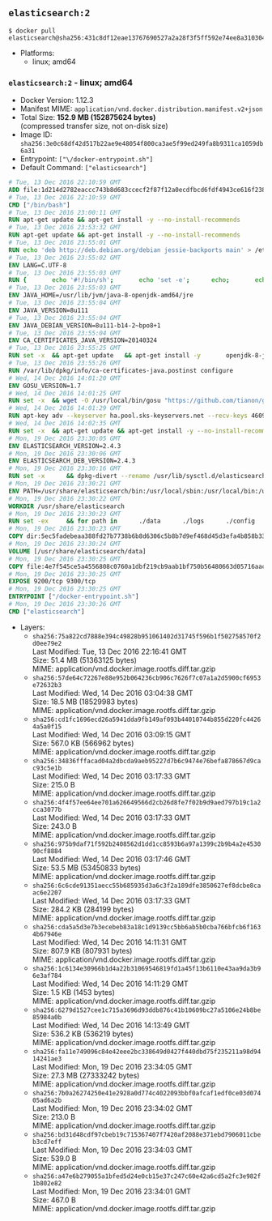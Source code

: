 ## `elasticsearch:2`

```console
$ docker pull elasticsearch@sha256:431c8df12eae13767690527a2a28f3f5ff592e74ee8a310304113de758f3fd71
```

-	Platforms:
	-	linux; amd64

### `elasticsearch:2` - linux; amd64

-	Docker Version: 1.12.3
-	Manifest MIME: `application/vnd.docker.distribution.manifest.v2+json`
-	Total Size: **152.9 MB (152875624 bytes)**  
	(compressed transfer size, not on-disk size)
-	Image ID: `sha256:3e0c68df42d517b22ae9e48054f800ca3ae5f99ed249fa8b9311ca1059db6a31`
-	Entrypoint: `["\/docker-entrypoint.sh"]`
-	Default Command: `["elasticsearch"]`

```dockerfile
# Tue, 13 Dec 2016 22:10:59 GMT
ADD file:1d214d2782eaccc743b8d683ccecf2f87f12a0ecdfbcd6fdf4943ce616f23870 in / 
# Tue, 13 Dec 2016 22:10:59 GMT
CMD ["/bin/bash"]
# Tue, 13 Dec 2016 23:00:11 GMT
RUN apt-get update && apt-get install -y --no-install-recommends 		ca-certificates 		curl 		wget 	&& rm -rf /var/lib/apt/lists/*
# Tue, 13 Dec 2016 23:53:32 GMT
RUN apt-get update && apt-get install -y --no-install-recommends 		bzip2 		unzip 		xz-utils 	&& rm -rf /var/lib/apt/lists/*
# Tue, 13 Dec 2016 23:55:01 GMT
RUN echo 'deb http://deb.debian.org/debian jessie-backports main' > /etc/apt/sources.list.d/jessie-backports.list
# Tue, 13 Dec 2016 23:55:02 GMT
ENV LANG=C.UTF-8
# Tue, 13 Dec 2016 23:55:03 GMT
RUN { 		echo '#!/bin/sh'; 		echo 'set -e'; 		echo; 		echo 'dirname "$(dirname "$(readlink -f "$(which javac || which java)")")"'; 	} > /usr/local/bin/docker-java-home 	&& chmod +x /usr/local/bin/docker-java-home
# Tue, 13 Dec 2016 23:55:03 GMT
ENV JAVA_HOME=/usr/lib/jvm/java-8-openjdk-amd64/jre
# Tue, 13 Dec 2016 23:55:04 GMT
ENV JAVA_VERSION=8u111
# Tue, 13 Dec 2016 23:55:04 GMT
ENV JAVA_DEBIAN_VERSION=8u111-b14-2~bpo8+1
# Tue, 13 Dec 2016 23:55:04 GMT
ENV CA_CERTIFICATES_JAVA_VERSION=20140324
# Tue, 13 Dec 2016 23:55:25 GMT
RUN set -x 	&& apt-get update 	&& apt-get install -y 		openjdk-8-jre-headless="$JAVA_DEBIAN_VERSION" 		ca-certificates-java="$CA_CERTIFICATES_JAVA_VERSION" 	&& rm -rf /var/lib/apt/lists/* 	&& [ "$JAVA_HOME" = "$(docker-java-home)" ]
# Tue, 13 Dec 2016 23:55:26 GMT
RUN /var/lib/dpkg/info/ca-certificates-java.postinst configure
# Wed, 14 Dec 2016 14:01:20 GMT
ENV GOSU_VERSION=1.7
# Wed, 14 Dec 2016 14:01:25 GMT
RUN set -x 	&& wget -O /usr/local/bin/gosu "https://github.com/tianon/gosu/releases/download/$GOSU_VERSION/gosu-$(dpkg --print-architecture)" 	&& wget -O /usr/local/bin/gosu.asc "https://github.com/tianon/gosu/releases/download/$GOSU_VERSION/gosu-$(dpkg --print-architecture).asc" 	&& export GNUPGHOME="$(mktemp -d)" 	&& gpg --keyserver ha.pool.sks-keyservers.net --recv-keys B42F6819007F00F88E364FD4036A9C25BF357DD4 	&& gpg --batch --verify /usr/local/bin/gosu.asc /usr/local/bin/gosu 	&& rm -r "$GNUPGHOME" /usr/local/bin/gosu.asc 	&& chmod +x /usr/local/bin/gosu 	&& gosu nobody true
# Wed, 14 Dec 2016 14:01:29 GMT
RUN apt-key adv --keyserver ha.pool.sks-keyservers.net --recv-keys 46095ACC8548582C1A2699A9D27D666CD88E42B4
# Wed, 14 Dec 2016 14:02:35 GMT
RUN set -x 	&& apt-get update && apt-get install -y --no-install-recommends apt-transport-https && rm -rf /var/lib/apt/lists/* 	&& echo 'deb http://packages.elasticsearch.org/elasticsearch/2.x/debian stable main' > /etc/apt/sources.list.d/elasticsearch.list
# Mon, 19 Dec 2016 23:30:05 GMT
ENV ELASTICSEARCH_VERSION=2.4.3
# Mon, 19 Dec 2016 23:30:06 GMT
ENV ELASTICSEARCH_DEB_VERSION=2.4.3
# Mon, 19 Dec 2016 23:30:16 GMT
RUN set -x 		&& dpkg-divert --rename /usr/lib/sysctl.d/elasticsearch.conf 		&& apt-get update 	&& apt-get install -y --no-install-recommends "elasticsearch=$ELASTICSEARCH_DEB_VERSION" 	&& rm -rf /var/lib/apt/lists/*
# Mon, 19 Dec 2016 23:30:21 GMT
ENV PATH=/usr/share/elasticsearch/bin:/usr/local/sbin:/usr/local/bin:/usr/sbin:/usr/bin:/sbin:/bin
# Mon, 19 Dec 2016 23:30:22 GMT
WORKDIR /usr/share/elasticsearch
# Mon, 19 Dec 2016 23:30:23 GMT
RUN set -ex 	&& for path in 		./data 		./logs 		./config 		./config/scripts 	; do 		mkdir -p "$path"; 		chown -R elasticsearch:elasticsearch "$path"; 	done
# Mon, 19 Dec 2016 23:30:23 GMT
COPY dir:5ec5fadebeaa388fd27b7738b6b8d6306c5b8b7d9ef468d45d3efa4b858b338f in ./config 
# Mon, 19 Dec 2016 23:30:24 GMT
VOLUME [/usr/share/elasticsearch/data]
# Mon, 19 Dec 2016 23:30:25 GMT
COPY file:4e7f545ce5a4556808c0760a1dbf219cb9aab1bf750b56480663d05716aac376 in / 
# Mon, 19 Dec 2016 23:30:25 GMT
EXPOSE 9200/tcp 9300/tcp
# Mon, 19 Dec 2016 23:30:25 GMT
ENTRYPOINT ["/docker-entrypoint.sh"]
# Mon, 19 Dec 2016 23:30:26 GMT
CMD ["elasticsearch"]
```

-	Layers:
	-	`sha256:75a822cd7888e394c49828b951061402d31745f596b1f502758570f2d0ee79e2`  
		Last Modified: Tue, 13 Dec 2016 22:16:41 GMT  
		Size: 51.4 MB (51363125 bytes)  
		MIME: application/vnd.docker.image.rootfs.diff.tar.gzip
	-	`sha256:57de64c72267e88e952b064236cb906c7626f7c07a1a2d5900cf6953e72632b3`  
		Last Modified: Wed, 14 Dec 2016 03:04:38 GMT  
		Size: 18.5 MB (18529983 bytes)  
		MIME: application/vnd.docker.image.rootfs.diff.tar.gzip
	-	`sha256:cd1fc1696ecd26a5941dda9fb149af093b44010744b855d220fc44264a5a0f15`  
		Last Modified: Wed, 14 Dec 2016 03:09:15 GMT  
		Size: 567.0 KB (566962 bytes)  
		MIME: application/vnd.docker.image.rootfs.diff.tar.gzip
	-	`sha256:34836fffacad04a2dbcda9aeb95227d7b6c9474e76befa878667d9cac93c5e1b`  
		Last Modified: Wed, 14 Dec 2016 03:17:33 GMT  
		Size: 215.0 B  
		MIME: application/vnd.docker.image.rootfs.diff.tar.gzip
	-	`sha256:4f4f57ee64ee701a626649566d2cb26d8fe7f02b9d9aed797b19c1a2cca3077b`  
		Last Modified: Wed, 14 Dec 2016 03:17:33 GMT  
		Size: 243.0 B  
		MIME: application/vnd.docker.image.rootfs.diff.tar.gzip
	-	`sha256:975b9daf71f592b2408562d1dd1cc8593b6a97a1399c2b9b4a2e453090cf8884`  
		Last Modified: Wed, 14 Dec 2016 03:17:46 GMT  
		Size: 53.5 MB (53450833 bytes)  
		MIME: application/vnd.docker.image.rootfs.diff.tar.gzip
	-	`sha256:6c6cde91351aecc55b685935d3a6c3f2a189dfe3850627ef8dcbe8caac6e2207`  
		Last Modified: Wed, 14 Dec 2016 03:17:33 GMT  
		Size: 284.2 KB (284199 bytes)  
		MIME: application/vnd.docker.image.rootfs.diff.tar.gzip
	-	`sha256:cda5a5d3e7b3ecebeb83a18c1d9139cc5bb6ab5b0cba766bfcb6f1634b67946e`  
		Last Modified: Wed, 14 Dec 2016 14:11:31 GMT  
		Size: 807.9 KB (807931 bytes)  
		MIME: application/vnd.docker.image.rootfs.diff.tar.gzip
	-	`sha256:1c6134e30966b1d4a22b31069546819fd1a45f13b6110e43aa9da3b96e3af784`  
		Last Modified: Wed, 14 Dec 2016 14:11:29 GMT  
		Size: 1.5 KB (1453 bytes)  
		MIME: application/vnd.docker.image.rootfs.diff.tar.gzip
	-	`sha256:6279d1527cee1c715a3696d93ddb876c41b10609bc27a5106e24b8be85984a0b`  
		Last Modified: Wed, 14 Dec 2016 14:13:49 GMT  
		Size: 536.2 KB (536219 bytes)  
		MIME: application/vnd.docker.image.rootfs.diff.tar.gzip
	-	`sha256:fa11e749096c84e42eee2bc338649d0427f440dbd75f235211a98d9414241ae3`  
		Last Modified: Mon, 19 Dec 2016 23:34:05 GMT  
		Size: 27.3 MB (27333242 bytes)  
		MIME: application/vnd.docker.image.rootfs.diff.tar.gzip
	-	`sha256:7b0a26274250e41e2928a0d774c4022093bbf0afcaf1edf0ce03d07405ad6a2b`  
		Last Modified: Mon, 19 Dec 2016 23:34:02 GMT  
		Size: 213.0 B  
		MIME: application/vnd.docker.image.rootfs.diff.tar.gzip
	-	`sha256:bd31d48cdf97cbeb19c715367407f7420af2088e371ebd7906011cbeb3cd7eff`  
		Last Modified: Mon, 19 Dec 2016 23:34:03 GMT  
		Size: 539.0 B  
		MIME: application/vnd.docker.image.rootfs.diff.tar.gzip
	-	`sha256:a47e6b279055a1bfed5d24e0cb15e37c247c60e42a6cd5a2fc3e982f1b802e82`  
		Last Modified: Mon, 19 Dec 2016 23:34:01 GMT  
		Size: 467.0 B  
		MIME: application/vnd.docker.image.rootfs.diff.tar.gzip
